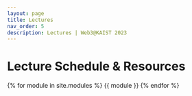```yaml
---
layout: page
title: Lectures
nav_order: 5
description: Lectures | Web3@KAIST 2023
---
```


# Lecture Schedule & Resources

{% for module in site.modules %}
{{ module }}
{% endfor %}
